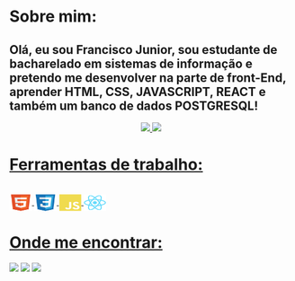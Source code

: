 # Sobre mim:
 ## Olá, eu sou Francisco Junior, sou estudante de bacharelado em sistemas de informação e pretendo me desenvolver na parte de front-End, aprender HTML, CSS, JAVASCRIPT, REACT e também um banco de dados POSTGRESQL!

<div align="center">
  <a href="https://github.com/FranciscoJunioro07">
  <img height="180em" src="https://github-readme-stats.vercel.app/api?username=FranciscoJunioro07&show_icons=true&theme=dracula&include_all_commits=true&count_private=true"/>
  <img height="180em" src="https://github-readme-stats.vercel.app/api/top-langs/?username=FranciscoJunioro07&layout=compact&langs_count=7&theme=dracula"/>  
</div>

# Ferramentas de trabalho:
  
<div style="display: inline_block"><br>
  <img align="center" alt="junior-HTML" height="30" width="40" src="https://raw.githubusercontent.com/devicons/devicon/master/icons/html5/html5-original.svg">
  <img align="center" alt="junior-CSS" height="30" width="40" src="https://raw.githubusercontent.com/devicons/devicon/master/icons/css3/css3-original.svg">
  <img align="center" alt="junior-Js" height="30" width="40" src="https://raw.githubusercontent.com/devicons/devicon/master/icons/javascript/javascript-plain.svg">
  <img align="center" alt="junior-React" height="30" width="40" src="https://raw.githubusercontent.com/devicons/devicon/master/icons/react/react-original.svg">
</div>

# Onde me encontrar:
  
<div> 
  <a href="https://www.instagram.com/junior_assis07/" target="_blank"><img src="https://img.shields.io/badge/-Instagram-%23E4405F?style=for-the-badge&logo=instagram&logoColor=white" target="_blank"></a>
  <a href = "mailto:franciscoamj1001@gmail.com@gmail.com"><img src="https://img.shields.io/badge/-Gmail-%23333?style=for-the-badge&logo=gmail&logoColor=white" target="_blank"></a>
  <a href="https://www.linkedin.com/in/francisco-junior-348a14209/" target="_blank"><img src="https://img.shields.io/badge/-LinkedIn-%230077B5?style=for-the-badge&logo=linkedin&logoColor=white" target="_blank"></a>
</div>
